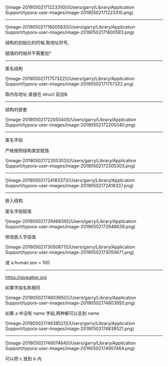 ![image-20190502171223310](/Users/garry/Library/Application Support/typora-user-images/image-20190502171223310.png)





----

![image-20190502171600583](/Users/garry/Library/Application Support/typora-user-images/image-20190502171600583.png)



结构的初始化的时候,取地址符号,

赋值的时候并不需要加*

----

匿名结构

![image-20190502171757322](/Users/garry/Library/Application Support/typora-user-images/image-20190502171757322.png)

取内存地址 直接在 struct 前加&

----

结构的嵌套

![image-20190502172205040](/Users/garry/Library/Application Support/typora-user-images/image-20190502172205040.png)

----

匿名字段 

 严格按照结构类型赋值

![image-20190502172305303](/Users/garry/Library/Application Support/typora-user-images/image-20190502172305303.png)

----

![image-20190502172418337](/Users/garry/Library/Application Support/typora-user-images/image-20190502172418337.png)







----



嵌入结构 

匿名字段赋值

![image-20190502172946639](/Users/garry/Library/Application Support/typora-user-images/image-20190502172946639.png)



修改嵌入字段值

![image-20190502173050671](/Users/garry/Library/Application Support/typora-user-images/image-20190502173050671.png)

或 a.human.sex = 100 



----

https://gowalker.org



如果字段名称相同

![image-20190502174803950](/Users/garry/Library/Application Support/typora-user-images/image-20190502174803950.png)

如果 a 中没有 name 字段,两种都可以去到 name

![image-20190502174838521](/Users/garry/Library/Application Support/typora-user-images/image-20190502174838521.png)



----

![image-20190502174907464](/Users/garry/Library/Application Support/typora-user-images/image-20190502174907464.png)



可以把 c 放到 b 内



